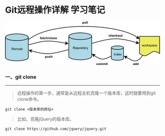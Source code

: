 # Git远程操作详解 学习笔记

![git 原理](git.jpg)

### 一、git clone

***
> 远程操作的第一步，通常是从远程主机克隆一个版本库，这时就要用到git clone命令。

    git clone <版本库的网址>

> 比如，克隆jQuery的版本库。

    git clone https://github.com/jquery/jquery.git
